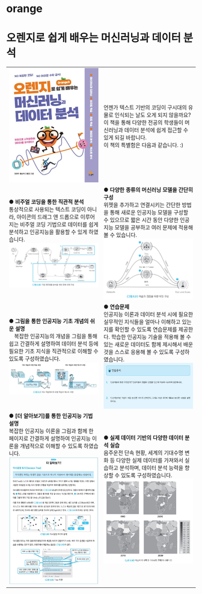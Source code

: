 # orange
<h1>오렌지로 쉽게 배우는 머신러닝과 데이터 분석</h1>
<table><tr><td width= 50%><img src = "https://github.com/PKNU-PR-ML-Lab/orange/blob/main/book.jpg"></td><td>언젠가 텍스트 기반의 코딩이 구시대의 유물로 인식되는 날도 오게 되지 않을까요? 이 책을 통해 다양한 전공의 학생들이 머신러닝과 데이터 분석에 쉽게 접근할 수 있게 되길 바랍니다.<br>
이 책의 특별함은 다음과 같습니다. :)<br></td></tr>
<tr>
  <td><b>● 비주얼 코딩을 통한 직관적 분석</b><br> 통상적으로 사용되는 텍스트 코딩이 아니라, 아이콘의 드래그 앤 드롭으로 이루어지는 비주얼 코딩 기법으로 데이터를 쉽게 분석하고 인공지능을 활용할 수 있게 하였습니다.<br>
    <img src="https://github.com/PKNU-PR-ML-Lab/orange/blob/main/imgs/1%EA%B7%B8%EB%A6%BC5-50.JPG">
  </td>
  <td>
    <b>● 다양한 종류의 머신러닝 모델을 간단히 구성</b><br> 위젯을 추가하고 연결시키는 간단한 방법을 통해 새로운 인공지능 모델을 구성할 수 있으므로 짧은 시간 동안 다양한 인공지능 모델을 공부하고 여러 문제에 적용해 볼 수 있습니다.<br><img src="https://github.com/PKNU-PR-ML-Lab/orange/blob/main/imgs/2%EA%B7%B8%EB%A6%BC6-51.JPG">
  </td></tr>
<tr>
  <td><b>● 그림을 통한 인공지능 기초 개념의 쉬운 설명</b><br>　복잡한 인공지능의 개념을 그림을 통해 쉽고 간결하게 설명하여 데이터 분석 등에 필요한 기초 지식을 직관적으로 이해할 수 있도록 구성하였습니다.<br><img src="https://github.com/PKNU-PR-ML-Lab/orange/blob/main/imgs/3%EA%B7%B8%EB%A6%BC6-2.JPG"></td>
  <td><b>● 연습문제</b><br> 인공지능 이론과 데이터 분석 시에 필요한 실무적인 지식들을 얼마나 이해하고 있는지를 확인할 수 있도록 연습문제를 제공한다. 학습한 인공지능 기술을 적용해 볼 수 있는 새로운 데이터도 함께 제시해서 배운 것을 스스로 응용해 볼 수 있도록 구성하였습니다.<br><img src="https://github.com/PKNU-PR-ML-Lab/orange/blob/main/imgs/6.jpg"></td></tr>
<tr>
  <td><b>● [더 알아보기]를 통한 인공지능 기법 설명</b><br> 복잡한 인공지능 이론을 그림과 함께 한 페이지로 간결하게 설명하여 인공지능 이론을 개념적으로 이해할 수 있도록 하였습니다.<br><img src="https://github.com/PKNU-PR-ML-Lab/orange/blob/main/imgs/4.jpg"></td>
  <td><b>● 실제 데이터 기반의 다양한 데이터 분석 실습</b><br> 음주운전 단속 현황, 세계의 기대수명 변화 등 다양한 실제 데이터를 가져와서 실습하고 분석하며, 데이터 분석 능력을 향상할 수 있도록 구성하였습니다.<br><img src="https://github.com/PKNU-PR-ML-Lab/orange/blob/main/imgs/5%EA%B7%B8%EB%A6%BC9-56.JPG"></td></tr>
</table>


